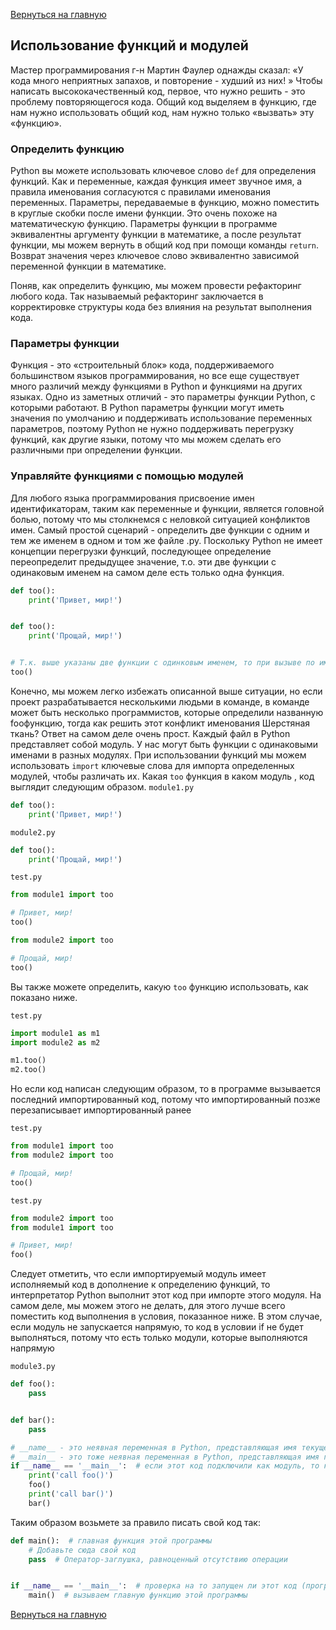 [Вернуться на главную](https://github.com/BEPb/Python-100-days)


## Использование функций и модулей

Мастер программирования г-н Мартин Фаулер однажды сказал: «У кода много неприятных запахов, и повторение - худший из 
них! » Чтобы написать высококачественный код, первое, что нужно решить - это проблему повторяющегося кода. Общий код 
выделяем в функцию, где нам нужно использовать общий код, нам нужно только «вызвать» эту «функцию».


### Определить функцию


 Python вы можете использовать ключевое слово ``def`` для определения функций. Как и переменные, каждая функция имеет 
 звучное имя, а правила именования согласуются с правилами именования переменных. Параметры, передаваемые в функцию,
 можно поместить в круглые скобки после имени функции. Это очень похоже на математическую функцию. Параметры 
 функции в программе эквивалентны аргументу функции в математике, а после результат функции, мы можем вернуть в 
 общий код при помощи команды ``return``. Возврат значения через ключевое слово эквивалентно зависимой переменной 
 функции в 
 математике.

Поняв, как определить функцию, мы можем провести рефакторинг любого кода. Так называемый рефакторинг заключается в 
корректировке структуры кода без влияния на результат выполнения кода. 

### Параметры функции

Функция - это «строительный блок» кода, поддерживаемого большинством языков программирования, но все еще существует 
много различий между функциями в Python и функциями на других языках. Одно из заметных отличий - это параметры 
функции Python, с которыми работают. В Python параметры функции могут иметь значения по умолчанию и поддерживать 
использование переменных параметров, поэтому Python не нужно поддерживать перегрузку функций, как другие языки, 
потому что мы можем сделать его различными при определении функции. 


### Управляйте функциями с помощью модулей

Для любого языка программирования присвоение имен идентификаторам, таким как переменные и функции, является 
головной болью, потому что мы столкнемся с неловкой ситуацией конфликтов имен. Самый простой сценарий - определить 
две функции с одним и тем же именем в одном и том же файле .py. Поскольку Python не имеет концепции перегрузки 
функций, последующее определение переопределит предыдущее значение, т.о. эти две функции с одинаковым 
именем на самом деле есть только одна функция.

```Python
def too():
    print('Привет, мир!')


def too():
    print('Прощай, мир!')


# Т.к. выше указаны две функции с одинковым именем, то при вызыве по имени идет обращение к последней по тексту.
too()
```

Конечно, мы можем легко избежать описанной выше ситуации, но если проект разрабатывается несколькими людьми в 
команде, в команде может быть несколько программистов, которые определили названную fooфункцию, тогда как решить 
этот конфликт именования Шерстяная ткань? Ответ на самом деле очень прост. Каждый файл в Python представляет собой 
модуль. У нас могут быть функции с одинаковыми именами в разных модулях. При использовании функций мы можем 
использовать ``import`` ключевые слова для импорта определенных модулей, чтобы различать их. Какая ``too`` функция в каком 
модуль , код выглядит следующим образом.
`module1.py`

```Python
def too():
    print('Привет, мир!')
```

`module2.py`

```Python
def too():
    print('Прощай, мир!')
```

`test.py`

```Python
from module1 import too

# Привет, мир!
too()

from module2 import too

# Прощай, мир!
too()
```

Вы также можете определить, какую ``too`` функцию использовать, как показано ниже.

`test.py`

```Python
import module1 as m1
import module2 as m2

m1.too()
m2.too()
```

Но если код написан следующим образом, то в программе вызывается последний импортированный код, потому что 
импортированный позже перезаписывает импортированный ранее

`test.py`

```Python
from module1 import too
from module2 import too

# Прощай, мир!
too()
```

`test.py`

```Python
from module2 import too
from module1 import too

# Привет, мир!
foo()
```

Следует отметить, что если импортируемый модуль имеет исполняемый код в дополнение к определению функций, то 
интерпретатор Python выполнит этот код при импорте этого модуля. На самом деле, мы можем этого не делать, для этого 
лучше всего поместить код выполнения в условия, показанное ниже. В этом случае, если модуль не запускается напрямую,
то код в условии if не будет выполняться, потому что есть только модули, которые выполняются напрямую

`module3.py`

```Python
def foo():
    pass


def bar():
    pass

# __name__ - это неявная переменная в Python, представляющая имя текущего модуля 
# __main__ - это тоже неявная переменная в Python, представляющая имя главного модуля выполняемого интерпретатором Python
if __name__ == '__main__':  # если этот код подключили как модуль, то код далее выполнятся не будет
    print('call foo()')
    foo()
    print('call bar()')
    bar()
```

Таким образом возьмете за правило писать свой код так:
```Python
def main():  # главная функция этой программы
    # Добавьте сюда свой код
    pass  # Оператор-заглушка, равноценный отсутствию операции


if __name__ == '__main__':  # проверка на то запущен ли этот код (программа)
    main()  # вызываем главную функцию этой программы
```


[Вернуться на главную](https://github.com/BEPb/Python-100-days)
